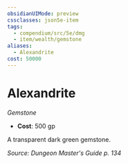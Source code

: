 ```yaml
---
obsidianUIMode: preview
cssclasses: json5e-item
tags:
  - compendium/src/5e/dmg
  - item/wealth/gemstone
aliases:
  - Alexandrite
cost: 50000
---
```

# Alexandrite
*Gemstone*  

- **Cost**: 500 gp

A transparent dark green gemstone.

*Source: Dungeon Master's Guide p. 134*
